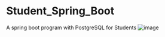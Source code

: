 # Student_Spring_Boot
A spring boot program with PostgreSQL for Students
![image](https://github.com/user-attachments/assets/d1cf4d4d-7203-477e-b8cd-b6fa7c9258cd)
